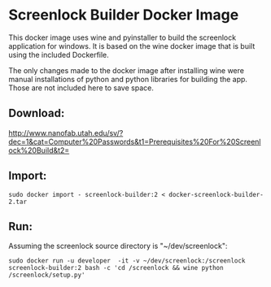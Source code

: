 Screenlock Builder Docker Image
===

This docker image uses wine and pyinstaller to build the screenlock application for windows.
It is based on the wine docker image that is built using the included Dockerfile.

The only changes made to the docker image after installing wine were manual
installations of python and python libraries for building the app.  Those are not
included here to save space.  

Download:
---
http://www.nanofab.utah.edu/sv/?dec=1&cat=Computer%20Passwords&t1=Prerequisites%20For%20Screenlock%20Build&t2=

Import:
---
```
sudo docker import - screenlock-builder:2 < docker-screenlock-builder-2.tar
```

Run:
---
Assuming the screenlock source directory is "~/dev/screenlock":

```
sudo docker run -u developer  -it -v ~/dev/screenlock:/screenlock screenlock-builder:2 bash -c 'cd /screenlock && wine python /screenlock/setup.py'
```
